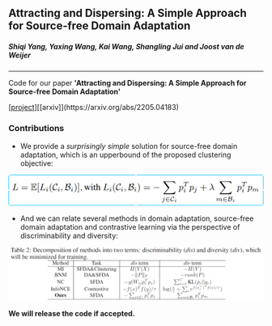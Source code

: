 ## Attracting and Dispersing: A Simple Approach for Source-free Domain Adaptation

##### _Shiqi Yang, Yaxing Wang, Kai Wang, Shangling Jui and Joost van de Weijer_

------------
Code for our paper **'Attracting and Dispersing: A Simple Approach for Source-free Domain Adaptation'** 

[[project]]([https://arxiv.org/abs/2205.04183](https://sites.google.com/view/aad-sfda))[[arxiv]](https://arxiv.org/abs/2205.04183)


### Contributions
- We provide a _surprisingly simple_ solution for source-free domain adaptation, which is an upperbound of the proposed clustering objective:

![img](./AaD.png)

- And we can relate several methods in domain adaptation, source-free domain adaptation and contrastive learning via the perspective of discriminability and diversity:

![img2](./relations.png)


**We will release the code if accepted.**
